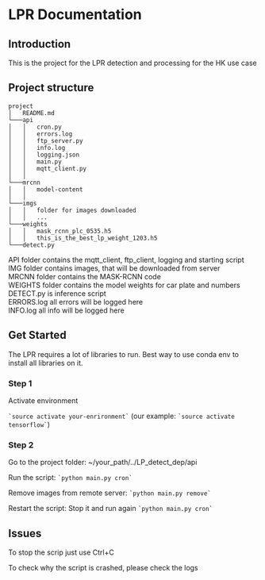 # LPR Documentation

## Introduction 

This is the project for the LPR detection and processing for the HK use case

## Project structure 

```
project
│   README.md   
└───api
│   │   cron.py
│   │   errors.log
│   │   ftp_server.py
│   │   info.log
│   │   logging.json
│   │   main.py
│   │   mqtt_client.py
│   │
└───mrcnn
│   │   model-content
│   │   
└───imgs
│   │   folder for images downloaded
│   │   ...
└───weights
│   │   mask_rcnn_plc_0535.h5
│   │   this_is_the_best_lp_weight_1203.h5
└───detect.py
```


API folder contains the mqtt_client, ftp_client, logging and starting script  
IMG folder contains images, that will be downloaded from server  
MRCNN folder contains the MASK-RCNN code  
WEIGHTS folder contains the model weights for car plate and numbers  
DETECT.py is inference script  
ERRORS.log all errors will be logged here  
INFO.log all info will be logged here  


## Get Started

The LPR requires a lot of libraries to run. Best way to use conda env to install all
libraries on it.

### Step 1

Activate environment 

`` `source activate your-enrironment` `` (our example: `` `source activate tensorflow` ``)

### Step 2

Go to the project folder: ~/your_path/../LP_detect_dep/api

Run the script:  `` `python main.py cron` ``

Remove images from remote server:  `` `python main.py remove` ``

Restart the script: Stop it and run again  `` `python main.py cron` ``


## Issues

To stop the scrip just use Ctrl+C

To check why the script is crashed, please check the logs





